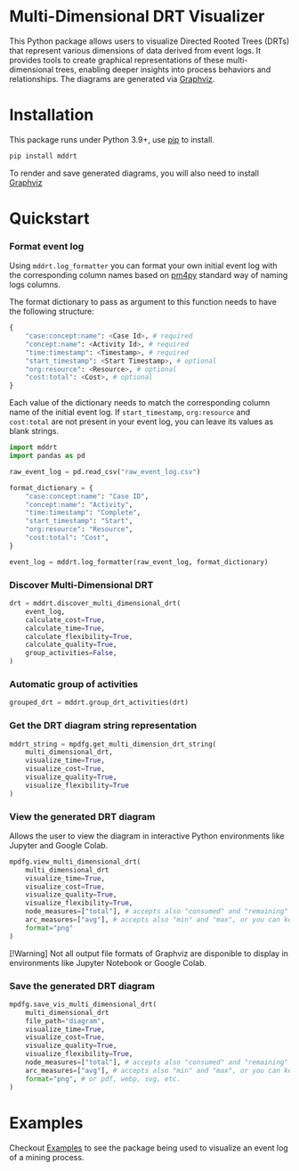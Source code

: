 # Multi-Dimensional DRT Visualizer
This Python package allows users to visualize Directed Rooted Trees (DRTs) that represent various dimensions of data derived from event logs. It provides tools to create graphical representations of these multi-dimensional trees, enabling deeper insights into process behaviors and relationships. The diagrams are generated via [Graphviz](https://www.graphviz.org).


# Installation
This package runs under Python 3.9+, use [pip](https://pip.pypa.io/en/stable/) to install.
```sh
pip install mddrt
```
To render and save generated diagrams, you will also need to install [Graphviz](https://www.graphviz.org)

# Quickstart

### Format event log
Using `mddrt.log_formatter` you can format your own initial event log with the corresponding column names based on [pm4py](https://pm4py.fit.fraunhofer.de) standard way of naming logs columns.

The format dictionary to pass as argument to this function needs to have the following structure:
```py
{
    "case:concept:name": <Case Id>, # required
    "concept:name": <Activity Id>, # required
    "time:timestamp": <Timestamp>, # required
    "start_timestamp": <Start Timestamp>, # optional
    "org:resource": <Resource>, # optional
    "cost:total": <Cost>, # optional
}
```

Each value of the dictionary needs to match the corresponding column name of the initial event log. If `start_timestamp`, `org:resource` and `cost:total` are not present in your event log, you can leave its values as blank strings.

```py
import mddrt
import pandas as pd

raw_event_log = pd.read_csv("raw_event_log.csv")

format_dictionary = {
    "case:concept:name": "Case ID",
    "concept:name": "Activity",
    "time:timestamp": "Complete",
    "start_timestamp": "Start",
    "org:resource": "Resource",
    "cost:total": "Cost",
}

event_log = mddrt.log_formatter(raw_event_log, format_dictionary)

```
### Discover Multi-Dimensional DRT

```py
drt = mddrt.discover_multi_dimensional_drt(
    event_log,
    calculate_cost=True,
    calculate_time=True,
    calculate_flexibility=True,
    calculate_quality=True,
    group_activities=False,
)
```

### Automatic group of activities 
```py
grouped_drt = mddrt.group_drt_activities(drt)
```

### Get the DRT diagram string representation
```py
mddrt_string = mpdfg.get_multi_dimension_drt_string(
    multi_dimensional_drt,
    visualize_time=True,
    visualize_cost=True,
    visualize_quality=True,
    visualize_flexibility=True
)
```

### View the generated DRT diagram
Allows the user to view the diagram in interactive Python environments like Jupyter and Google Colab.

```py
mpdfg.view_multi_dimensional_drt(
    multi_dimensional_drt
    visualize_time=True,
    visualize_cost=True,
    visualize_quality=True,
    visualize_flexibility=True,
    node_measures=["total"], # accepts also "consumed" and "remaining"
    arc_measures=["avg"], # accepts also "min" and "max", or you can keep this argument empty
    format="png"
)
```
[!Warning]
Not all output file formats of Graphviz are disponible to display in environments like Jupyter Notebook or Google Colab.

### Save the generated DRT diagram

```py
mpdfg.save_vis_multi_dimensional_drt(
    multi_dimensional_drt
    file_path="diagram",
    visualize_time=True,
    visualize_cost=True,
    visualize_quality=True,
    visualize_flexibility=True,
    node_measures=["total"], # accepts also "consumed" and "remaining"
    arc_measures=["avg"], # accepts also "min" and "max", or you can keep this argument empty
    format="png", # or pdf, webp, svg, etc.
)
```

# Examples

Checkout [Examples](https://github.com/nicoabarca/mddrt/blob/main/examples) to see the package being used to visualize an event log of a mining process.